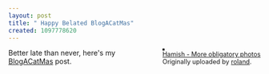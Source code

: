 ```yaml
---
layout: post
title: " Happy Belated BlogACatMas"
created: 1097778620
---
```

<div style="float: right; margin-left: 10px; margin-bottom: 10px;">
 <a href="http://www.flickr.com/photos/roland/228638/" title="photo sharing"><img src="http://www.flickr.com/photos/228638_163ad8b505_m.jpg" alt="" style="border: solid 2px #000000;" /></a>
 <br />
 <span style="font-size: 0.9em; margin-top: 0px;">
  <a href="http://www.flickr.com/photos/roland/228638/">Hamish - More obligatory photos</a>
  <br />
  Originally uploaded by <a href="http://www.flickr.com/people/roland/">roland</a>.
 </span>
</div>
Better late than never, here's my <a href="http://www.byte.org/blog/_archives/2004/10/1/152321.html">BlogACatMas</a> post.
<br clear="all" />

